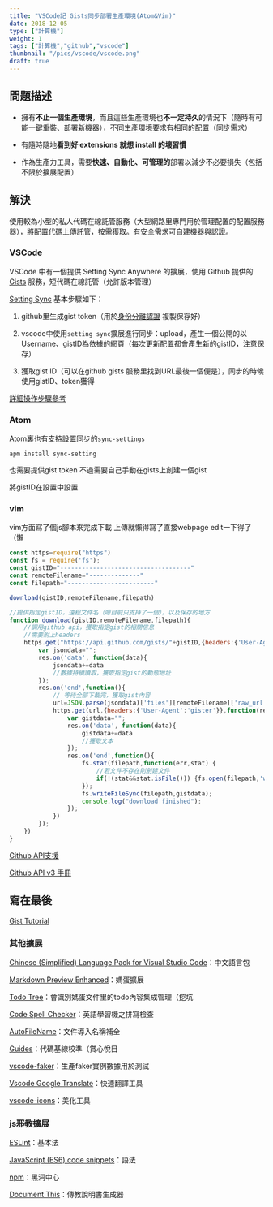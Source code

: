 ```yaml
---
title: "VSCode記 Gists同步部署生產環境(Atom&Vim)"
date: 2018-12-05
type: ["計算機"]
weight: 1
tags: ["計算機","github","vscode"]
thumbnail: "/pics/vscode/vscode.png"
draft: true
---
```

## 問題描述

- 擁有**不止一個生產環境**，而且這些生產環境也**不一定持久**的情況下（隨時有可能一鍵重裝、部署新機器），不同生產環境要求有相同的配置（同步需求）

- 有隨時隨地**看到好 extensions 就想 install 的壞習慣**

- 作為生產力工具，需要**快速、自動化、可管理的**部署以減少不必要損失（包括不限於擴展配置）

## 解決

使用較為小型的私人代碼在線託管服務（大型網路里專門用於管理配置的配置服務器），將配置代碼上傳託管，按需獲取。有安全需求可自建機器與認證。

### VSCode

VSCode 中有一個提供 Setting Sync Anywhere 的擴展，使用 Github 提供的 [Gists](http://gohom.win/2015/11/26/gist/) 服務，短代碼在線託管（允許版本管理）

[Setting Sync](https://marketplace.visualstudio.com/items?itemName=Shan.code-settings-sync) 基本步驟如下：

1. github里生成gist token（用於[身份分離認證](https://juejin.im/post/5a6c60166fb9a01caf37a5e5) 複製保存好）

2. vscode中使用``setting sync``擴展進行同步：upload，產生一個公開的以Username、gistID為依據的網頁（每次更新配置都會產生新的gistID，注意保存）

3. 獲取gist ID（可以在github gists 服務里找到URL最後一個便是），同步的時候使用gistID、token獲得

[詳細操作步驟參考](https://medium.com/@mvpdw06/%E5%A6%82%E4%BD%95%E5%9C%A8%E4%B8%8D%E5%90%8C%E7%9A%84%E9%9B%BB%E8%85%A6%E4%B8%8A%E5%90%8C%E6%AD%A5-vs-code-%E7%9A%84%E8%A8%AD%E5%AE%9A-82e7cd818ea7)

### Atom

Atom裏也有支持設置同步的``sync-settings``

``apm install sync-setting``

也需要提供gist token 不過需要自己手動在gists上創建一個gist

將gistID在設置中設置

### vim

vim方面寫了個js腳本來完成下載 上傳就懶得寫了直接webpage edit一下得了（懶

```js
const https=require("https")
const fs = require('fs');
const gistID="------------------------------------"
const remoteFilename="--------------"
const filepath="------------------------"

download(gistID,remoteFilename,filepath)

//提供指定gistID，遠程文件名（嗯目前只支持了一個），以及保存的地方
function download(gistID,remoteFilename,filepath){
    //調用github api，獲取指定gist的相關信息
    //需要附上headers
    https.get("https://api.github.com/gists/"+gistID,{headers:{'User-Agent':'gister'}},function(res){
        var jsondata="";
        res.on('data', function(data){
            jsondata+=data
            //數據持續讀取，獲取指定gist的動態地址
        });
        res.on('end',function(){
            // 等待全部下載完，獲取gist內容
            url=JSON.parse(jsondata)['files'][remoteFilename]['raw_url'];
            https.get(url,{headers:{'User-Agent':'gister'}},function(res){
                var gistdata="";
                res.on('data', function(data){
                    gistdata+=data
                    //獲取文本
                });
                res.on('end',function(){
                    fs.stat(filepath,function(err,stat) {
                        //若文件不存在則創建文件
                        if(!(stat&&stat.isFile())) {fs.open(filepath,'w',(e,fd)=>{console.log(e);})}
                    });
                    fs.writeFileSync(filepath,gistdata);
                    console.log("download finished");
                });
            })
        });
    })
}
```

[Github API支援](https://segmentfault.com/a/1190000015144126#articleHeader4)

[Github API v3 手冊](https://developer.github.com/v3/gists/)

## 寫在最後

[Gist Tutorial](https://www.labnol.org/internet/github-gist-tutorial/28499/)

### 其他擴展

[Chinese (Simplified) Language Pack for Visual Studio Code](https://marketplace.visualstudio.com/items?itemName=MS-CEINTL.vscode-language-pack-zh-hans)：中文語言包

[Markdown Preview Enhanced](https://marketplace.visualstudio.com/items?itemName=shd101wyy.markdown-preview-enhanced)：媽蛋擴展

[Todo Tree](https://marketplace.visualstudio.com/items?itemName=Gruntfuggly.todo-tree)：會識別媽蛋文件里的todo內容集成管理（挖坑

[Code Spell Checker](https://marketplace.visualstudio.com/items?itemName=streetsidesoftware.code-spell-checker)：英語學習機之拼寫檢查

[AutoFileName](https://marketplace.visualstudio.com/items?itemName=spywhere.guides)：文件導入名稱補全

[Guides](https://marketplace.visualstudio.com/items?itemName=spywhere.guides)：代碼基線校準（賞心悅目

[vscode-faker](https://marketplace.visualstudio.com/items?itemName=deerawan.vscode-faker)：生產faker實例數據用於測試

[Vscode Google Translate](https://marketplace.visualstudio.com/items?itemName=funkyremi.vscode-google-translate)：快速翻譯工具

[vscode-icons](https://marketplace.visualstudio.com/items?itemName=robertohuertasm.vscode-icons)：美化工具

### js~~邪教~~擴展

[ESLint](https://marketplace.visualstudio.com/items?itemName=dbaeumer.vscode-eslint)：基本法

[JavaScript (ES6) code snippets](https://marketplace.visualstudio.com/items?itemName=xabikos.JavaScriptSnippets)：語法

[npm](https://marketplace.visualstudio.com/items?itemName=eg2.vscode-npm-script)：黑洞中心

[Document This](https://marketplace.visualstudio.com/items?itemName=joelday.docthis)：傳教說明書生成器
